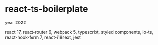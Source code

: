 # react-ts-boilerplate
year 2022

react 17, 
react-router 6, 
webpack 5, 
typescript, 
styled components, 
io-ts, 
react-hook-form 7, 
react-i18next, 
jest
